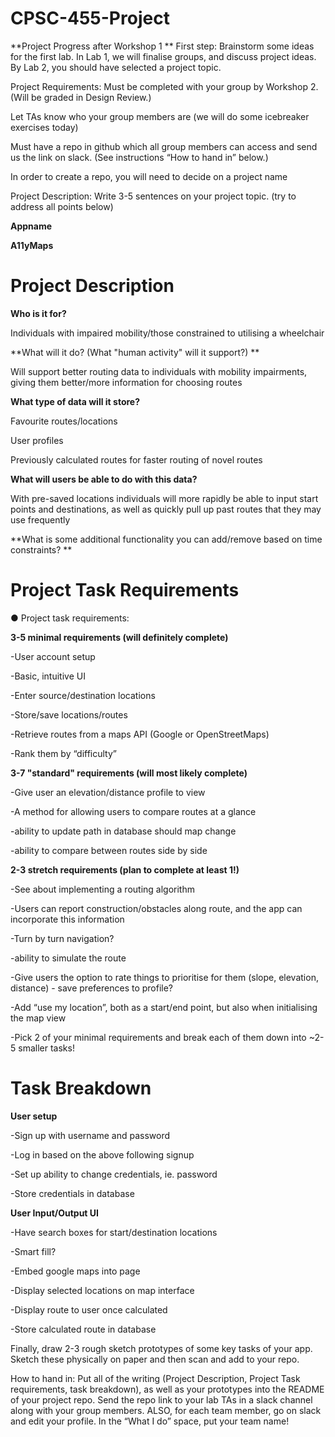# CPSC-455-Project

**Project Progress after Workshop 1 **
First step: Brainstorm some ideas for the first lab. In Lab 1, we will finalise groups, and discuss project ideas. By Lab 2, you should have selected a project topic.

Project Requirements: Must be completed with your group by Workshop 2. (Will be graded in Design Review.) 

Let TAs know who your group members are (we will do some icebreaker exercises today)

Must have a repo in github which all group members can access and send us the link on slack. (See instructions “How to hand in” below.) 

In order to create a repo, you will need to decide on a project name

Project Description: Write 3-5 sentences on your project topic. (try to address all points below) 

**Appname**

**A11yMaps**

# Project Description

**Who is it for?**

Individuals with impaired mobility/those constrained to utilising a wheelchair

**What will it do? (What "human activity" will it support?) **

Will support better routing data to individuals with mobility impairments, giving them better/more information for choosing routes

**What type of data will it store?**

Favourite routes/locations

User profiles

Previously calculated routes for faster routing of novel routes

**What will users be able to do with this data?**

With pre-saved locations individuals will more rapidly be able to input start points and destinations, as well as quickly pull up past routes that they may use frequently

**What is some additional functionality you can add/remove based on time constraints? **

# Project Task Requirements
● Project task requirements: 

**3-5 minimal requirements (will definitely complete)**

-User account setup

-Basic, intuitive UI

-Enter source/destination locations

-Store/save locations/routes

-Retrieve routes from a maps API (Google or OpenStreetMaps)

-Rank them by “difficulty”

**3-7 "standard" requirements (will most likely complete)** 

-Give user an elevation/distance profile to view

-A method for allowing users to compare routes at a glance

-ability to update path in database should map change

-ability to compare between routes side by side

**2-3 stretch requirements (plan to complete at least 1!)** 

-See about implementing a routing algorithm

-Users can report construction/obstacles along route, and the app can incorporate this information

-Turn by turn navigation?

-ability to simulate the route

-Give users the option to rate things to prioritise for them (slope, elevation, distance) - save preferences to profile?

-Add “use my location”, both as a start/end point, but also when initialising the map view

-Pick 2 of your minimal requirements and break each of them down into ~2-5 smaller tasks! 

# Task Breakdown

**User setup**

-Sign up with username and password

-Log in based on the above following signup

-Set up ability to change credentials, ie. password

-Store credentials in database

**User Input/Output UI**

-Have search boxes for start/destination locations

-Smart fill?

-Embed google maps into page

-Display selected locations on map interface

-Display route to user once calculated

-Store calculated route in database

Finally, draw 2-3 rough sketch prototypes of some key tasks of your app. Sketch these physically on paper and then scan and add to your repo.

How to hand in: Put all of the writing (Project Description, Project Task requirements, task breakdown), as well as your prototypes into the README of your project repo. Send the repo link to your lab TAs in a slack channel along with your group members. ALSO, for each team member, go on slack and edit your profile. In the “What I do” space, put your team name!
